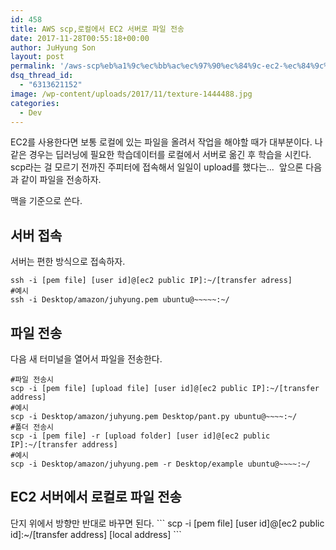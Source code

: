 ```yaml
---
id: 458
title: AWS scp,로컬에서 EC2 서버로 파일 전송
date: 2017-11-28T00:55:18+00:00
author: JuHyung Son
layout: post
permalink: '/aws-scp%eb%a1%9c%ec%bb%ac%ec%97%90%ec%84%9c-ec2-%ec%84%9c%eb%b2%84%eb%a1%9c-%ed%8c%8c%ec%9d%bc-%ec%a0%84%ec%86%a1/'
dsq_thread_id:
  - "6313621152"
image: /wp-content/uploads/2017/11/texture-1444488.jpg
categories:
  - Dev
---
```


EC2를 사용한다면 보통 로컬에 있는 파일을 올려서 작업을 해야할 때가 대부분이다. 나 같은 경우는 딥러닝에 필요한 학습데이터를 로컬에서 서버로 옮긴 후 학습을 시킨다. scp라는 걸 모르기 전까진 주피터에 접속해서 일일이 upload를 했다는...  앞으론 다음과 같이 파일을 전송하자.

맥을 기준으로 쓴다.

<h2>서버 접속</h2>
서버는 편한 방식으로 접속하자.

```
ssh -i [pem file] [user id]@[ec2 public IP]:~/[transfer adress]
#예시
ssh -i Desktop/amazon/juhyung.pem ubuntu@~~~~~:~/

```
<h2>파일 전송</h2>
다음 새 터미널을 열어서 파일을 전송한다.

```
#파일 전송시
scp -i [pem file] [upload file] [user id]@[ec2 public IP]:~/[transfer address]
#예시
scp -i Desktop/amazon/juhyung.pem Desktop/pant.py ubuntu@~~~~:~/
#폴더 전송시
scp -i [pem file] -r [upload folder] [user id]@[ec2 public IP]:~/[transfer address]
#예시
scp -i Desktop/amazon/juhyung.pem -r Desktop/example ubuntu@~~~~:~/

```
<h2>EC2 서버에서 로컬로 파일 전송</h2>
단지 위에서 방향만 반대로 바꾸면 된다.
```
scp -i [pem file] [user id]@[ec2 public id]:~/[transfer address] [local address]
```
<div class="grammarly-disable-indicator"></div>
<div class="grammarly-disable-indicator"></div>
